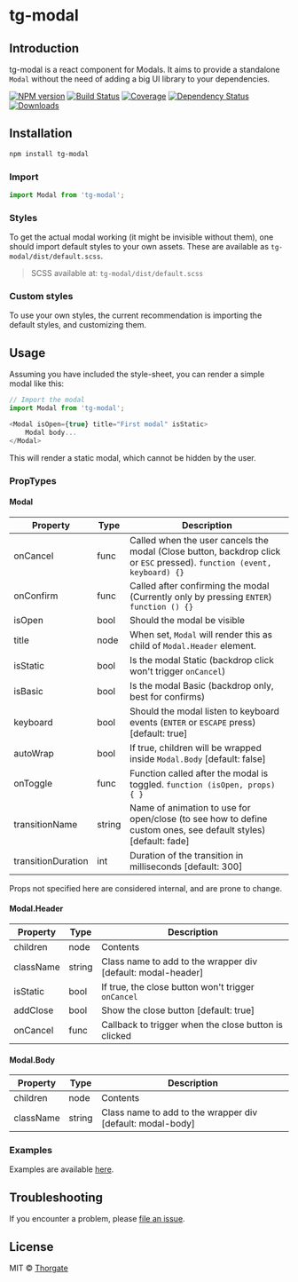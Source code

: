 # tg-modal

## Introduction

tg-modal is a react component for Modals. It aims to provide a standalone
`Modal` without the need of adding a big UI library to your dependencies.

[![NPM version][npm-image]][npm-url]
[![Build Status][travis-image]][travis-url]
[![Coverage][coveralls-image]][coveralls-url]
[![Dependency Status][depstat-image]][depstat-url]
[![Downloads][download-badge]][npm-url]

## Installation

```sh
npm install tg-modal
```

### Import

```js
import Modal from 'tg-modal';
```

### Styles

To get the actual modal working (it might be invisible without them), one should import
default styles to your own assets. These are available as `tg-modal/dist/default.scss`.

> SCSS available at: `tg-modal/dist/default.scss`

### Custom styles

To use your own styles, the current recommendation is importing the default styles,
and customizing them.

## Usage

Assuming you have included the style-sheet, you can render a simple modal like this:

```js
// Import the modal
import Modal from 'tg-modal';

<Modal isOpen={true} title="First modal" isStatic>
    Modal body...
</Modal>
```

This will render a static modal, which cannot be hidden by the user.

### PropTypes

#### Modal

| Property            | Type   | Description 
|---------------------|--------|------------
| onCancel            | func   | Called when the user cancels the modal (Close button, backdrop click or `ESC` pressed). `function (event, keyboard) {}` 
| onConfirm           | func   | Called after confirming the modal (Currently only by pressing `ENTER`) `function () {}` |
| isOpen              | bool   | Should the modal be visible 
| title               | node   | When set, `Modal` will render this as child of `Modal.Header` element. 
| isStatic            | bool   | Is the modal Static (backdrop click won't trigger `onCancel`) 
| isBasic             | bool   | Is the modal Basic (backdrop only, best for confirms) 
| keyboard            | bool   | Should the modal listen to keyboard events (`ENTER` or `ESCAPE` press) [default: true] 
| autoWrap            | bool   | If true, children will be wrapped inside `Modal.Body` [default: false] 
| onToggle            | func   | Function called after the modal is toggled. `function (isOpen, props) { }` 
| transitionName      | string | Name of animation to use for open/close (to see how to define custom ones, see default styles) [default: fade] 
| transitionDuration  | int    | Duration of the transition in milliseconds [default: 300] 

Props not specified here are considered internal, and are prone to change.

#### Modal.Header

| Property            | Type        | Description 
|---------------------|-------------|--------------
| children            | node        | Contents 
| className           | string      | Class name to add to the wrapper div [default: modal-header] 
| isStatic            | bool        | If true, the close button won't trigger `onCancel` 
| addClose            | bool        | Show the close button [default: true]
| onCancel            | func        | Callback to trigger when the close button is clicked

#### Modal.Body

| Property            | Type        | Description
|---------------------|-------------|--------------------------------
| children            | node        | Contents
| className           | string      | Class name to add to the wrapper div [default: modal-body]

### Examples

Examples are available [here][public-url].

## Troubleshooting

If you encounter a problem, please [file an issue](https://github.com/thorgate/tg-modal/issues).

## License

MIT © [Thorgate](http://github.com/thorgate)

[npm-url]: https://npmjs.org/package/tg-modal
[npm-image]: https://img.shields.io/npm/v/tg-modal.svg?style=flat-square

[travis-url]: https://travis-ci.org/thorgate/tg-modal
[travis-image]: https://img.shields.io/travis/thorgate/tg-modal.svg?style=flat-square

[coveralls-url]: https://coveralls.io/github/thorgate/tg-modal?branch=master
[coveralls-image]: https://coveralls.io/repos/github/thorgate/tg-modal/badge.svg?branch=master

[depstat-url]: https://david-dm.org/thorgate/tg-modal
[depstat-image]: https://david-dm.org/thorgate/tg-modal.svg?style=flat-square

[download-badge]: https://img.shields.io/npm/dm/tg-modal.svg?style=flat-square

[public-url]: https://thorgate.github.io/tg-modal
